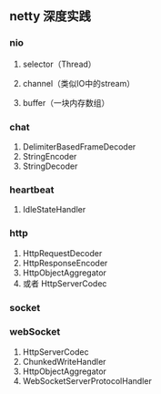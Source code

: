 ## netty 深度实践

### nio

1. selector（Thread）

2. channel（类似IO中的stream）

3. buffer（一块内存数组）

### chat

1. DelimiterBasedFrameDecoder
2. StringEncoder
3. StringDecoder

### heartbeat

1. IdleStateHandler

### http

1. HttpRequestDecoder
2. HttpResponseEncoder
3. HttpObjectAggregator
4. 或者 HttpServerCodec

### socket

### webSocket

1. HttpServerCodec
2. ChunkedWriteHandler
3. HttpObjectAggregator
4. WebSocketServerProtocolHandler
